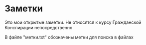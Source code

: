# Заметки
Это мои открытые заметки. Не относятся к курсу Гражданской Конспирации непосредственно

В файле "метки.txt" обозначены метки для поиска в файлах
